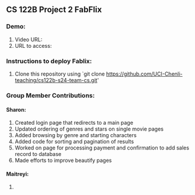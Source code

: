 ## CS 122B Project 2 FabFlix

### Demo: 
1. Video URL: 
2. URL to access: 

### Instructions to deploy Fablix: 
1. Clone this repository using `git clone https://github.com/UCI-Chenli-teaching/cs122b-s24-team-cs.git'


### Group Member Contributions: 

#### Sharon:
1. Created login page that redirects to a main page
2. Updated ordering of genres and stars on single movie pages
3. Added browsing by genre and starting characters
4. Added code for sorting and pagination of results
5. Worked on page for processing payment and confirmation to add sales record to database
6. Made efforts to improve beautify pages

#### Maitreyi:

1. 

